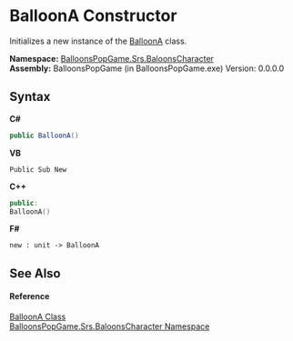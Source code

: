 # BalloonA Constructor 
 

Initializes a new instance of the <a href="aa3d896b-637b-313e-5da4-0fc5f1ed9e67">BalloonA</a> class.

**Namespace:**&nbsp;<a href="2ce275d7-e3b7-787c-a4f8-8792ae02ea73">BalloonsPopGame.Srs.BaloonsCharacter</a><br />**Assembly:**&nbsp;BalloonsPopGame (in BalloonsPopGame.exe) Version: 0.0.0.0

## Syntax

**C#**<br />
``` C#
public BalloonA()
```

**VB**<br />
``` VB
Public Sub New
```

**C++**<br />
``` C++
public:
BalloonA()
```

**F#**<br />
``` F#
new : unit -> BalloonA
```


## See Also


#### Reference
<a href="aa3d896b-637b-313e-5da4-0fc5f1ed9e67">BalloonA Class</a><br /><a href="2ce275d7-e3b7-787c-a4f8-8792ae02ea73">BalloonsPopGame.Srs.BaloonsCharacter Namespace</a><br />